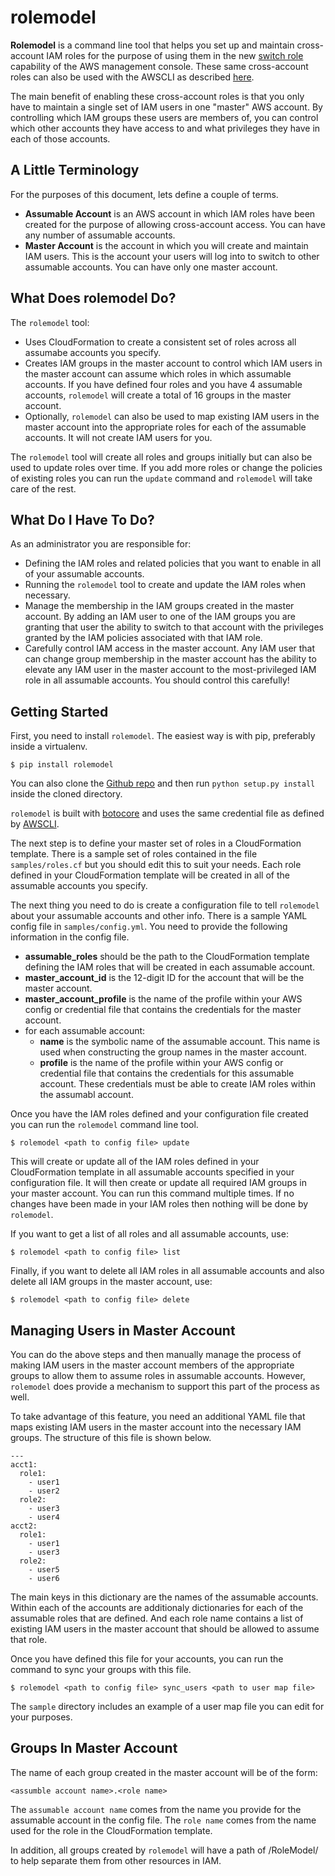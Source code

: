rolemodel
=========

**Rolemodel** is a command line tool that helps you set up and maintain
cross-account IAM roles for the purpose of using them in the new
[switch role](https://aws.amazon.com/blogs/aws/new-cross-account-access-in-the-aws-management-console/)
capability of the AWS management console.  These same cross-account roles
can also be used with the AWSCLI as described
[here](http://lexical.scopely.com/2015/01/09/switching-roles/).

The main benefit of enabling these cross-account roles is that you only
have to maintain a single set of IAM users in one "master" AWS account.
By controlling which IAM groups these users are members of, you can control
which other accounts they have access to and what privileges they have
in each of those accounts.

A Little Terminology
--------------------

For the purposes of this document, lets define a couple of terms.

* **Assumable Account** is an AWS account in which IAM roles have been created
  for the purpose of allowing cross-account access.  You can have any number of
  assumable accounts.
* **Master Account** is the account in which you will create and maintain IAM
  users.  This is the account your users will log into to switch to other
  assumable accounts.  You can have only one master account.

What Does rolemodel Do?
-----------------------

The ``rolemodel`` tool:

* Uses CloudFormation to create a consistent set of roles across all assumabe
  accounts you specify.
* Creates IAM groups in the master account to control which IAM users in the
  master account can assume which roles in which assumable accounts.  If you
  have defined four roles and you have 4 assumable accounts, ``rolemodel`` will
  create a total of 16 groups in the master account.
* Optionally, ``rolemodel`` can also be used to map existing IAM users in the
  master account into the appropriate roles for each of the assumable
  accounts.  It will not create IAM users for you.

The ``rolemodel`` tool will create all roles and groups initially but can also
be used to update roles over time.  If you add more roles or change the
policies of existing roles you can run the ``update`` command and ``rolemodel``
will take care of the rest.

What Do I Have To Do?
---------------------

As an administrator you are responsible for:

* Defining the IAM roles and related policies that you want to enable in all of
  your assumable accounts.
* Running the ``rolemodel`` tool to create and update the IAM roles when
  necessary.
* Manage the membership in the IAM groups created in the master account.  By
  adding an IAM user to one of the IAM groups you are granting that user the
  ability to switch to that account with the privileges granted by the IAM
  policies associated with that IAM role.
* Carefully control IAM access in the master account.  Any IAM user that can
  change group membership in the master account has the ability to elevate any
  IAM user in the master account to the most-privileged IAM role in all
  assumable accounts.  You should control this carefully!

Getting Started
---------------

First, you need to install ``rolemodel``.  The easiest way is with pip,
preferably inside a virtualenv.

    $ pip install rolemodel

You can also clone the
[Github repo](https://github.com/scopely-devops/rolemodel) and then run
``python setup.py install`` inside the cloned directory.

``rolemodel`` is built with [botocore](https://github.com/boto/botocore) and
uses the same credential file as defined by
[AWSCLI](https://github.com/aws/aws-cli).

The next step is to define your master set of roles in a CloudFormation
template.  There is a sample set of roles contained in the file
``samples/roles.cf`` but you should edit this to suit your needs.  Each role
defined in your CloudFormation template will be created in all of the assumable
accounts you specify.

The next thing you need to do is create a configuration file to tell
``rolemodel`` about your assumable accounts and other info.  There is a sample
YAML config file in ``samples/config.yml``.  You need to provide the following
information in the config file.

* **assumable_roles** should be the path to the CloudFormation template
  defining the IAM roles that will be created in each assumable account.
* **master_account_id** is the 12-digit ID for the account that will be the
  master account.
* **master_account_profile** is the name of the profile within your AWS config
  or credential file that contains the credentials for the master account.
* for each assumable account:
    * **name** is the symbolic name of the assumable account.  This name is used
    when constructing the group names in the master account.
    * **profile** is the name of the profile within your AWS config or
    credential file that contains the credentials for this assumable account.
    These credentials must be able to create IAM roles within the assumabl
    account.

Once you have the IAM roles defined and your configuration file created you can
run the ``rolemodel`` command line tool.

    $ rolemodel <path to config file> update

This will create or update all of the IAM roles defined in your CloudFormation
template in all assumable accounts specified in your configuration file.  It
will then create or update all required IAM groups in your master account.  You
can run this command multiple times.  If no changes have been made in your IAM
roles then nothing will be done by ``rolemodel``.

If you want to get a list of all roles and all assumable accounts, use:

    $ rolemodel <path to config file> list

Finally, if you want to delete all IAM roles in all assumable accounts and also
delete all IAM groups in the master account, use:

    $ rolemodel <path to config file> delete

Managing Users in Master Account
--------------------------------

You can do the above steps and then manually manage the process of making IAM
users in the master account members of the appropriate groups to allow them to
assume roles in assumable accounts.  However, ``rolemodel`` does provide a
mechanism to support this part of the process as well.

To take advantage of this feature, you need an additional YAML file that maps
existing IAM users in the master account into the necessary IAM groups.  The
structure of this file is shown below.

    ---
    acct1:
      role1:
        - user1
        - user2
      role2:
        - user3
        - user4
    acct2:
      role1:
        - user1
        - user3
      role2:
        - user5
        - user6

The main keys in this dictionary are the names of the assumable accounts.
Within each of the accounts are additionaly dictionaries for each of the
assumable roles that are defined.  And each role name contains a list of
existing IAM users in the master account that should be allowed to assume that
role.

Once you have defined this file for your accounts, you can run the command to
sync your groups with this file.

    $ rolemodel <path to config file> sync_users <path to user map file>

The ``sample`` directory includes an example of a user map file you can edit
for your purposes.

Groups In Master Account
------------------------

The name of each group created in the master account will be of the form:

    <assumble account name>.<role name>

The ``assumable account name`` comes from the name you provide for the
assumable account in the config file.  The ``role name`` comes from the name
used for the role in the CloudFormation template.

In addition, all groups created by ``rolemodel`` will have a path of
/RoleModel/ to help separate them from other resources in IAM.
